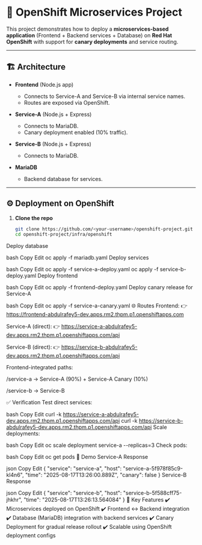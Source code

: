 # 🚀 OpenShift Microservices Project  

This project demonstrates how to deploy a **microservices-based application** (Frontend + Backend services + Database) on **Red Hat OpenShift** with support for **canary deployments** and service routing.  

---

## 🏗️ Architecture  

- **Frontend** (Node.js app)  
  - Connects to Service-A and Service-B via internal service names.  
  - Routes are exposed via OpenShift.  

- **Service-A** (Node.js + Express)  
  - Connects to MariaDB.  
  - Canary deployment enabled (10% traffic).  

- **Service-B** (Node.js + Express)  
  - Connects to MariaDB.  

- **MariaDB**  
  - Backend database for services.  

---

## ⚙️ Deployment on OpenShift  

1. **Clone the repo**  
   ```bash
   git clone https://github.com/<your-username>/openshift-project.git
   cd openshift-project/infra/openshift
Deploy database

bash
Copy
Edit
oc apply -f mariadb.yaml
Deploy services

bash
Copy
Edit
oc apply -f service-a-deploy.yaml
oc apply -f service-b-deploy.yaml
Deploy frontend

bash
Copy
Edit
oc apply -f frontend-deploy.yaml
Deploy canary release for Service-A

bash
Copy
Edit
oc apply -f service-a-canary.yaml
🌐 Routes
Frontend:
👉 https://frontend-abdulrafey5-dev.apps.rm2.thpm.p1.openshiftapps.com

Service-A (direct):
👉 https://service-a-abdulrafey5-dev.apps.rm2.thpm.p1.openshiftapps.com/api

Service-B (direct):
👉 https://service-b-abdulrafey5-dev.apps.rm2.thpm.p1.openshiftapps.com/api

Frontend-integrated paths:

/service-a → Service-A (90%) + Service-A Canary (10%)

/service-b → Service-B

✅ Verification
Test direct services:

bash
Copy
Edit
curl -k https://service-a-abdulrafey5-dev.apps.rm2.thpm.p1.openshiftapps.com/api
curl -k https://service-b-abdulrafey5-dev.apps.rm2.thpm.p1.openshiftapps.com/api
Scale deployments:

bash
Copy
Edit
oc scale deployment service-a --replicas=3
Check pods:

bash
Copy
Edit
oc get pods
📸 Demo
Service-A Response

json
Copy
Edit
{
  "service": "service-a",
  "host": "service-a-5f978f85c9-kl4n6",
  "time": "2025-08-17T13:26:00.889Z",
  "canary": false
}
Service-B Response

json
Copy
Edit
{
  "service": "service-b",
  "host": "service-b-5f588cff75-jhkhr",
  "time": "2025-08-17T13:26:13.564084"
}
🎯 Key Features
✔️ Microservices deployed on OpenShift
✔️ Frontend ↔ Backend integration
✔️ Database (MariaDB) integration with backend services
✔️ Canary Deployment for gradual release rollout
✔️ Scalable using OpenShift deployment configs
